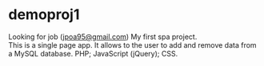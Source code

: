 # demoproj1
Looking for job (jpoa95@gmail.com)
My first spa project.<br>
This is a single page app.
It allows to the user to add and remove data from a MySQL database.
PHP;
JavaScript (jQuery);
CSS.
